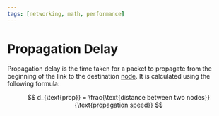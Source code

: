 ```yaml
---
tags: [networking, math, performance]
---
```


# Propagation Delay

Propagation delay is the time taken for a packet to propagate from the beginning
of the link to the destination [node](202207051821.md). It is calculated using
the following formula:

$$
d_{\text{prop}} = \frac{\text{distance between two nodes}}{\text{propagation
speed}}
$$
